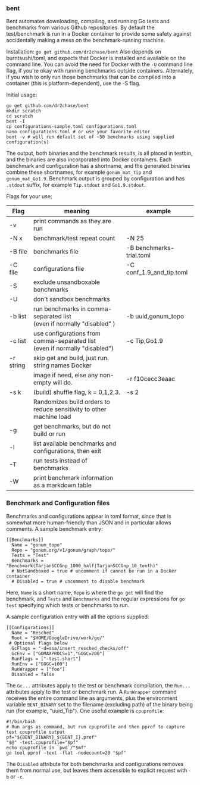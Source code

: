 ### bent

Bent automates downloading, compiling, and running Go tests and benchmarks from various Github repositories.
By default the test/benchmark is run in a Docker container to provide some safety against accidentally making
a mess on the benchmark-running machine.

Installation:
```go get github.com/dr2chase/bent```
Also depends on burntsushi/toml, and expects that Docker is installed and available on the command line.  You can avoid the need for Docker with the `-U` command line flag, if you're okay with running benchmarks outside containers.  Alternately, if you wish to only run those benchmarks that can be compiled into a container (this is platform-dependent), use the -S flag.

Initial usage:

```
go get github.com/dr2chase/bent
mkdir scratch
cd scratch
bent -I
cp configurations-sample.toml configurations.toml
nano configurations.toml # or use your favorite editor
bent -v # will run default set of ~50 benchmarks using supplied configuration(s)
```

The output, both binaries and the benchmark results, is all placed
in testbin, and the binaries are also incorporated into Docker containers.
Each benchmark and configuration has a shortname, and the generated binaries
combine these shortnames, for example `gonum_mat_Tip` and `gonum_mat_Go1.9`.
Benchmark output is grouped by configuration and has `.stdout` suffix, for
example `Tip.stdout` and `Go1.9.stdout`.

Flags for your use:

| Flag | meaning | example |
| --- | --- | --- |
| -v | print commands as they are run | |
| -N x | benchmark/test repeat count | -N 25 |
| -B file | benchmarks file | -B benchmarks-trial.toml |
| -C file | configurations file | -C conf_1.9_and_tip.toml |
| -S | exclude unsandboxable benchmarks | |
| -U | don't sandbox benchmarks | |
| -b list | run benchmarks in comma-separated list <br> (even if normally "disabled" )| -b uuid,gonum_topo |
| -c list | use configurations from comma-separated list <br> (even if normally "disabled") | -c Tip,Go1.9 |
| -r string | skip get and build, just run. string names Docker | |
|           | image if need, else any non-empty will do. | -r f10cecc3eaac |
| -s k | (build) shuffle flag, k = 0,1,2,3.  | -s 2 |
|        | Randomizes build orders to reduce sensitivity to other machine load ||
| -g | get benchmarks, but do not build or run | |
| -l | list available benchmarks and configurations, then exit | |
| -T | run tests instead of benchmarks | |
| -W | print benchmark information as a markdown table | |

### Benchmark and Configuration files

Benchmarks and configurations appear in toml format, since that is
somewhat more human-friendly than JSON and in particular allows comments.
A sample benchmark entry:
```
[[Benchmarks]]
  Name = "gonum_topo"
  Repo = "gonum.org/v1/gonum/graph/topo/"
  Tests = "Test"
  Benchmarks = "Benchmark(TarjanSCCGnp_1000_half|TarjanSCCGnp_10_tenth)"
  # NotSandboxed = true # uncomment if cannot be run in a Docker container
  # Disabled = true # uncomment to disable benchmark
```
Here, `Name` is a short name, `Repo` is where the `go get` will find the benchmark, and `Tests` and `Benchmarks` and the
regular expressions for `go test` specifying which tests or benchmarks to run.

A sample configuration entry with all the options supplied:
```
[[Configurations]]
  Name = "Resched"
  Root = "$HOME/GoogleDrive/work/go/"
 # Optional flags below
  GcFlags = "-d=ssa/insert_resched_checks/off"
  GcEnv = ["GOMAXPROCS=1","GOGC=200"]
  RunFlags = ["-test.short"]
  RunEnv = ["GOGC=100"]
  RunWrapper = ["foo"]
  Disabled = false
```
The `Gc...` attributes apply to the test or benchmark compilation, the `Run...` attributes apply to the test or benchmark run.
A `RunWrapper` command receives the entire command line as arguments, plus the environment variable `BENT_BINARY` set to the filename
(excluding path) of the binary being run (for example, "uuid_Tip").  One useful example is `cpuprofile`:
```
#!/bin/bash
# Run args as command, but run cpuprofile and then pprof to capture test cpuprofile output
pf="${BENT_BINARY}_${BENT_I}.prof" 
"$@" -test.cpuprofile="$pf"
echo cpuprofile in `pwd`/"$mf"
go tool pprof -text -flat -nodecount=20 "$pf"
```

The `Disabled` attribute for both benchmarks and configurations removes them from normal use, but leaves them accessible to explicit request with `-b` or `-c`.
